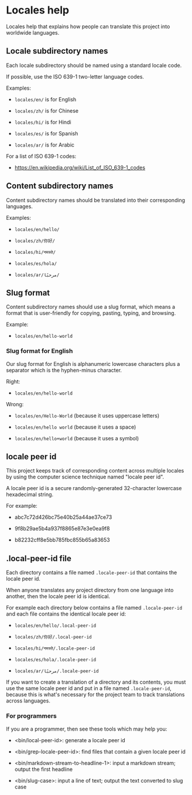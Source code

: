 # Locales help

Locales help that explains how people can translate this project into worldwide languages.


## Locale subdirectory names

Each locale subdirectory should be named using a standard locale code.

If possible, use the ISO 639-1 two-letter language codes.

Examples:

* `locales/en/` is for English

* `locales/zh/` is for Chinese

* `locales/hi/` is for Hindi

* `locales/es/` is for Spanish

* `locales/ar/` is for Arabic

For a list of ISO 639-1 codes:

* <https://en.wikipedia.org/wiki/List_of_ISO_639-1_codes>


## Content subdirectory names

Content subdirectory names should be translated into their corresponding languages.

Examples:

* `locales/en/hello/`

* `locales/zh/你好/`

* `locales/hi/नमस्ते/`

* `locales/es/hola/`

* `locales/ar/مرحبًا/`


## Slug format

Content subdirectory names should use a slug format, which means a format that is user-friendly for copying, pasting, typing, and browsing. 

Example:

* `locales/en/hello-world`


### Slug format for English

Our slug format for English is alphanumeric lowercase characters plus a separator which is the hyphen-minus character.

Right:

* `locales/en/hello-world`

Wrong:

* `locales/en/Hello-World` (because it uses uppercase letters)

* `locales/en/hello world` (because it uses a space)

* `locales/en/hello+world` (because it uses a symbol)


## locale peer id

This project keeps track of corresponding content across multiple locales by using the computer science technique named "locale peer id".

A locale peer id is a secure randomly-generated 32-character lowercase hexadecimal string.

For example:

* abc7c72d426bc75e40b25a44ae37ce73

* 9f8b29ae5b4a937f8865e87e3e0ea9f8

* b82232cff8e5bb785fbc855b65a83653


## .local-peer-id file

Each directory contains a file named `.locale-peer-id` that contains the locale peer id.

When anyone translates any project directory from one language into another, then the locale peer id is identical. 

For example each directory below contains a file named `.locale-peer-id` and each file contains the identical locale peer id:

* `locales/en/hello/.local-peer-id`

* `locales/zh/你好/.local-peer-id`

* `locales/hi/नमस्ते/.locale-peer-id`

* `locales/es/hola/.locale-peer-id`

* `locales/ar/مرحبًا/.locale-peer-id`

If you want to create a translation of a directory and its contents, you must use the same locale peer id and put in a file named `.locale-peer-id`, because this is what's necessary for the project team to track translations across languages.


###  For programmers

If you are a programmer, then see these tools which may help you:

* <bin/local-peer-id>: generate a locale peer id

* <bin/grep-locale-peer-id>: find files that contain a given locale peer id

* <bin/markdown-stream-to-headline-1>: input a markdown stream; output the first headline

* <bin/slug-case>: input a line of text; output the text converted to slug case
